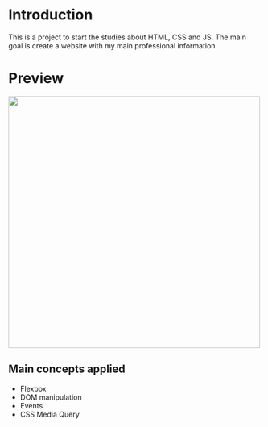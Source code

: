 # Introduction

This is a project to start the studies about HTML, CSS and JS.
The main goal is create a website with my main professional information.

# Preview

<img src="https://github.com/raphaelramossilva/Site-Portifolio/blob/main/preview.png" height="500"/>

## Main concepts applied

- Flexbox
- DOM manipulation
- Events
- CSS Media Query
